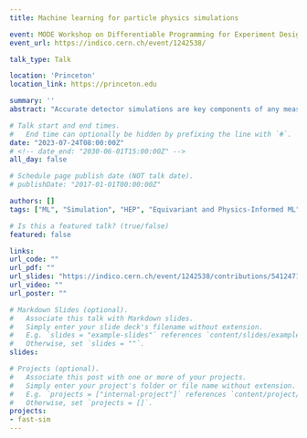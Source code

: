 ```yaml
---
title: Machine learning for particle physics simulations

event: MODE Workshop on Differentiable Programming for Experiment Design
event_url: https://indico.cern.ch/event/1242538/

talk_type: Talk

location: 'Princeton'
location_link: https://princeton.edu

summary: ''
abstract: "Accurate detector simulations are key components of any measurement or search for new physics. Due to their stochastic nature, ML-based generative models are natural opportunities for fast, differentiable simulations. We present two such graph- and attention-based models for generating LHC-like data using sparse and efficient point cloud representations, with state-of-the-art results. We measure a three-orders-of-magnitude improvement in latency compared to LHC full simulations, and also discuss recent work on evaluation metrics for validating such ML-based fast simulations."

# Talk start and end times.
#   End time can optionally be hidden by prefixing the line with `#`.
date: "2023-07-24T08:00:00Z"
# <!-- date_end: "2030-06-01T15:00:00Z" -->
all_day: false

# Schedule page publish date (NOT talk date).
# publishDate: "2017-01-01T00:00:00Z"

authors: []
tags: ["ML", "Simulation", "HEP", "Equivariant and Physics-Informed ML"]

# Is this a featured talk? (true/false)
featured: false

links:
url_code: ""
url_pdf: ""
url_slides: "https://indico.cern.ch/event/1242538/contributions/5412471/attachments/2688978/4665924/MODE_24_07_23.pdf"
url_video: ""
url_poster: ""

# Markdown Slides (optional).
#   Associate this talk with Markdown slides.
#   Simply enter your slide deck's filename without extension.
#   E.g. `slides = "example-slides"` references `content/slides/example-slides.md`.
#   Otherwise, set `slides = ""`.
slides:

# Projects (optional).
#   Associate this post with one or more of your projects.
#   Simply enter your project's folder or file name without extension.
#   E.g. `projects = ["internal-project"]` references `content/project/deep-learning/index.md`.
#   Otherwise, set `projects = []`.
projects:
- fast-sim
---
```

